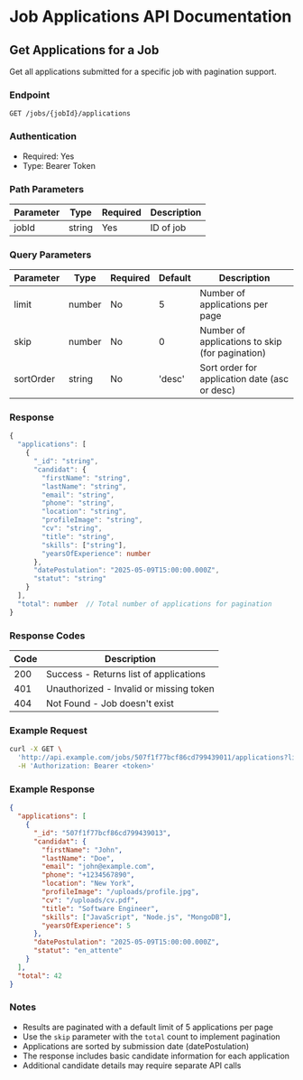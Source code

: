 # Job Applications API Documentation

## Get Applications for a Job

Get all applications submitted for a specific job with pagination support.

### Endpoint

```
GET /jobs/{jobId}/applications
```

### Authentication

- Required: Yes
- Type: Bearer Token

### Path Parameters

| Parameter | Type   | Required | Description |
|-----------|--------|----------|-------------|
| jobId     | string | Yes      | ID of job   |

### Query Parameters

| Parameter  | Type    | Required | Default | Description                                     |
|-----------|---------|----------|---------|-------------------------------------------------|
| limit     | number  | No       | 5       | Number of applications per page                 |
| skip      | number  | No       | 0       | Number of applications to skip (for pagination) |
| sortOrder | string  | No       | 'desc'  | Sort order for application date (asc or desc)  |

### Response

```typescript
{
  "applications": [
    {
      "_id": "string",
      "candidat": {
        "firstName": "string",
        "lastName": "string",
        "email": "string",
        "phone": "string",
        "location": "string",
        "profileImage": "string",
        "cv": "string",
        "title": "string",
        "skills": ["string"],
        "yearsOfExperience": number
      },
      "datePostulation": "2025-05-09T15:00:00.000Z",
      "statut": "string"
    }
  ],
  "total": number  // Total number of applications for pagination
}
```

### Response Codes

| Code | Description                                |
|------|--------------------------------------------|
| 200  | Success - Returns list of applications     |
| 401  | Unauthorized - Invalid or missing token    |
| 404  | Not Found - Job doesn't exist             |

### Example Request

```bash
curl -X GET \
  'http://api.example.com/jobs/507f1f77bcf86cd799439011/applications?limit=5&skip=0&sortOrder=desc' \
  -H 'Authorization: Bearer <token>'
```

### Example Response

```json
{
  "applications": [
    {
      "_id": "507f1f77bcf86cd799439013",
      "candidat": {
        "firstName": "John",
        "lastName": "Doe",
        "email": "john@example.com",
        "phone": "+1234567890",
        "location": "New York",
        "profileImage": "/uploads/profile.jpg",
        "cv": "/uploads/cv.pdf",
        "title": "Software Engineer",
        "skills": ["JavaScript", "Node.js", "MongoDB"],
        "yearsOfExperience": 5
      },
      "datePostulation": "2025-05-09T15:00:00.000Z",
      "statut": "en_attente"
    }
  ],
  "total": 42
}
```

### Notes

- Results are paginated with a default limit of 5 applications per page
- Use the `skip` parameter with the `total` count to implement pagination
- Applications are sorted by submission date (datePostulation)
- The response includes basic candidate information for each application
- Additional candidate details may require separate API calls